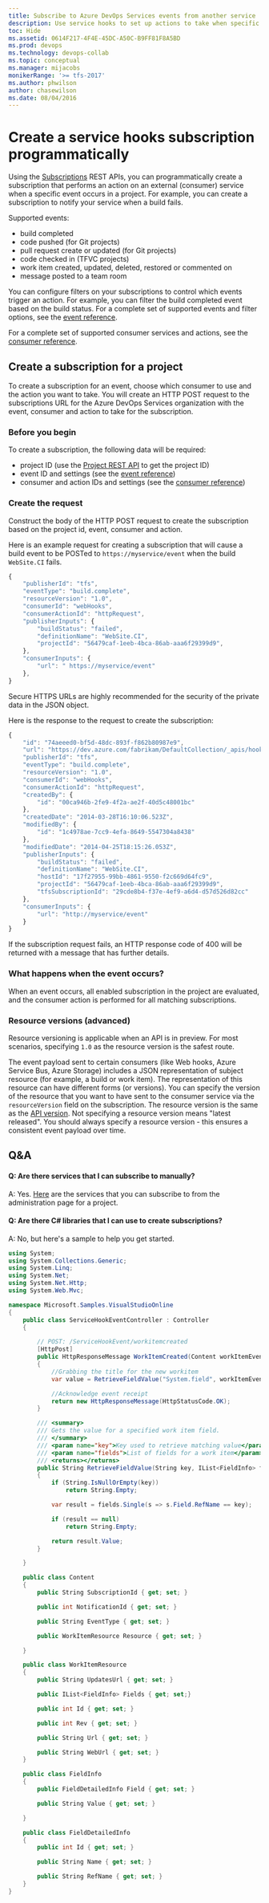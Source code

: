```yaml
---
title: Subscribe to Azure DevOps Services events from another service | Azure DevOps Services REST APIs
description: Use service hooks to set up actions to take when specific events occur in Azure DevOps Services.
toc: Hide
ms.assetid: 0614F217-4F4E-45DC-A50C-B9FF81F8A5BD
ms.prod: devops
ms.technology: devops-collab
ms.topic: conceptual
ms.manager: mijacobs
monikerRange: '>= tfs-2017'
ms.author: phwilson
author: chasewilson
ms.date: 08/04/2016
---
```


# Create a service hooks subscription programmatically

Using the [Subscriptions](https://docs.microsoft.com/rest/api/vsts/hooks/?view=vsts-rest-4.1) REST APIs, you can programmatically create a subscription that performs an action on an external (consumer) service when a specific event occurs in a project. For example, you can create a subscription to notify your service when a build fails.

Supported events:

- build completed
- code pushed (for Git projects)
- pull request create or updated (for Git projects)
- code checked in (TFVC projects)
- work item created, updated, deleted, restored or commented on
- message posted to a team room

You can configure filters on your subscriptions to control which events trigger an action. For example, you can filter the build completed event based on the build status. For a complete set of supported events and filter options, see the [event reference](./events.md).

For a complete set of supported consumer services and actions, see the [consumer reference](./consumers.md).


## Create a subscription for a project

To create a subscription for an event, choose which consumer to use and the action you want to take. You will create an HTTP POST 
request to the subscriptions URL for the Azure DevOps Services organization with the event, consumer and action to 
take for the subscription.

### Before you begin

To create a subscription, the following data will be required:

- project ID (use the [Project REST API](https://docs.microsoft.com/rest/api/vsts/core/projects?view=vsts-rest-4.1) to get the project ID)
- event ID and settings (see the [event reference](./events.md))
- consumer and action IDs and settings (see the [consumer reference](./consumers.md))

### Create the request

Construct the body of the HTTP POST request to create the subscription based on the project id, event, consumer and action. 

Here is an example request for creating a subscription that will cause a build event to be POSTed to `https://myservice/event` when the build `WebSite.CI` fails. 

```js
{
    "publisherId": "tfs",
    "eventType": "build.complete",
    "resourceVersion": "1.0",
    "consumerId": "webHooks",
    "consumerActionId": "httpRequest",
    "publisherInputs": {
        "buildStatus": "failed",
        "definitionName": "WebSite.CI",
        "projectId": "56479caf-1eeb-4bca-86ab-aaa6f29399d9",
    },
    "consumerInputs": {
        "url": " https://myservice/event"
    },
}

```
Secure HTTPS URLs are highly recommended for the security of the private data in the JSON object.

Here is the response to the request to create the subscription:
```js
{
    "id": "74aeeed0-bf5d-48dc-893f-f862b80987e9",
    "url": "https://dev.azure.com/fabrikam/DefaultCollection/_apis/hooks/subscriptions/74aeeed0-bf5d-48dc-893f-f862b80987e9",
    "publisherId": "tfs",
    "eventType": "build.complete",
    "resourceVersion": "1.0",
    "consumerId": "webHooks",
    "consumerActionId": "httpRequest",
    "createdBy": {
        "id": "00ca946b-2fe9-4f2a-ae2f-40d5c48001bc"
    },
    "createdDate": "2014-03-28T16:10:06.523Z",
    "modifiedBy": {
        "id": "1c4978ae-7cc9-4efa-8649-5547304a8438"
    },
    "modifiedDate": "2014-04-25T18:15:26.053Z",
    "publisherInputs": {
        "buildStatus": "failed",
        "definitionName": "WebSite.CI",
        "hostId": "17f27955-99bb-4861-9550-f2c669d64fc9",
        "projectId": "56479caf-1eeb-4bca-86ab-aaa6f29399d9",
        "tfsSubscriptionId": "29cde8b4-f37e-4ef9-a6d4-d57d526d82cc"
    },
    "consumerInputs": {
        "url": "http://myservice/event"
    }
}

```

If the subscription request fails, an HTTP response code of 400 will be returned with a message that has further details.

### What happens when the event occurs?

When an event occurs, all enabled subscription in the project are evaluated, and the consumer action is performed for all matching subscriptions.
 
### Resource versions (advanced)

Resource versioning is applicable when an API is in preview. For most scenarios, specifying `1.0` as the resource version is the safest route.

The event payload sent to certain consumers (like Web hooks, Azure Service Bus, Azure Storage) includes a JSON representation of subject resource (for example, a build or work item). The representation of this resource can have different forms (or versions). 
You can specify the version of the resource that you want to have sent to the consumer service via the `resourceVersion` field on the subscription.
The resource version is the same as the [API version](../integrate/concepts/rest-api-versioning.md). Not specifying a resource version means "latest released". You should always specify a resource version - this ensures a consistent event payload over time.


## Q&A

<!-- BEGINSECTION class="md-qanda" -->

#### Q: Are there services that I can subscribe to manually?

A: Yes. [Here](./index.md) are the services that you can subscribe to from the administration page for a project.

#### Q: Are there C# libraries that I can use to create subscriptions?

A: No, but here's a sample to help you get started.

```cs
using System;
using System.Collections.Generic;
using System.Linq;
using System.Net;
using System.Net.Http;
using System.Web.Mvc;

namespace Microsoft.Samples.VisualStudioOnline
{
    public class ServiceHookEventController : Controller
    {

        // POST: /ServiceHookEvent/workitemcreated
        [HttpPost]
        public HttpResponseMessage WorkItemCreated(Content workItemEvent)
        {
            //Grabbing the title for the new workitem
            var value = RetrieveFieldValue("System.field", workItemEvent.Resource.Fields);

            //Acknowledge event receipt
            return new HttpResponseMessage(HttpStatusCode.OK);
        }

        /// <summary>
        /// Gets the value for a specified work item field.
        /// </summary>
        /// <param name="key">Key used to retrieve matching value</param>
        /// <param name="fields">List of fields for a work item</param>
        /// <returns></returns>
        public String RetrieveFieldValue(String key, IList<FieldInfo> fields)
        {
            if (String.IsNullOrEmpty(key))
                return String.Empty;

            var result = fields.Single(s => s.Field.RefName == key);

            if (result == null)
                return String.Empty;

            return result.Value;
        }

	}

    public class Content
    {
        public String SubscriptionId { get; set; }

        public int NotificationId { get; set; }

        public String EventType { get; set; }

        public WorkItemResource Resource { get; set; }

    }

    public class WorkItemResource
    {
        public String UpdatesUrl { get; set; }

        public IList<FieldInfo> Fields { get; set;}

        public int Id { get; set; }

        public int Rev { get; set; }

        public String Url { get; set; }

        public String WebUrl { get; set; }
    }

    public class FieldInfo
    {
        public FieldDetailedInfo Field { get; set; }

        public String Value { get; set; }

    }

    public class FieldDetailedInfo
    {
        public int Id { get; set; }

        public String Name { get; set; }

        public String RefName { get; set; }
    }
}
```

<!-- ENDSECTION --> 
